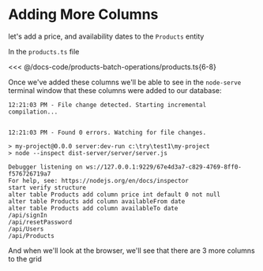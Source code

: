 # Adding More Columns
let's add a price, and availability dates to the `Products` entity

In the `products.ts` file

<<< @/docs-code/products-batch-operations/products.ts{6-8}



Once we've added these columns we'll be able to see in the `node-serve` terminal window that these columns were added to our database:
```{12-14}
12:21:03 PM - File change detected. Starting incremental compilation...


12:21:03 PM - Found 0 errors. Watching for file changes.

> my-project@0.0.0 server:dev-run c:\try\test1\my-project
> node --inspect dist-server/server/server.js

Debugger listening on ws://127.0.0.1:9229/67e4d3a7-c829-4769-8ff0-f576726719a7
For help, see: https://nodejs.org/en/docs/inspector
start verify structure
alter table Products add column price int default 0 not null
alter table Products add column availableFrom date
alter table Products add column availableTo date
/api/signIn
/api/resetPassword
/api/Users
/api/Products
```

And when we'll look at the browser, we'll see that there are 3 more columns to the grid